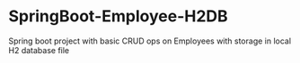 # SpringBoot-Employee-H2DB
Spring boot project with basic CRUD ops on Employees with storage in local H2 database file
